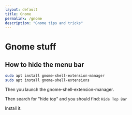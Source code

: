 ```yaml
---
layout: default
title: Gnome
permalink: /gnome
description: "Gnome tips and tricks"
---
```


# Gnome stuff


## How to hide the menu bar

```bash
sudo apt install gnome-shell-extension-manager
sudo apt install gnome-shell-extensions
```

Then you launch the gnome-shell-extension-manager.

Then search for "hide top" and you should find: `Hide Top Bar`

Install it.
